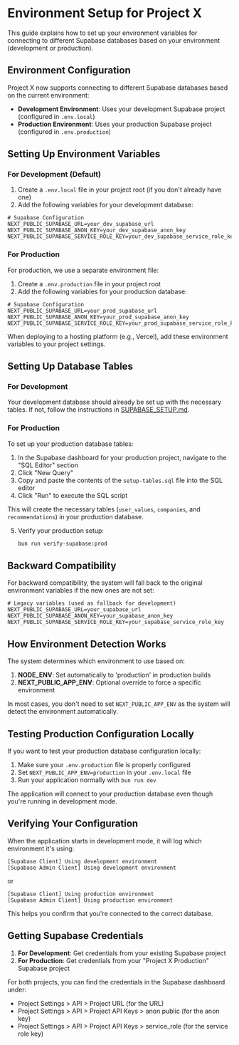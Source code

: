 # Environment Setup for Project X

This guide explains how to set up your environment variables for connecting to different Supabase databases based on your environment (development or production).

## Environment Configuration

Project X now supports connecting to different Supabase databases based on the current environment:

- **Development Environment**: Uses your development Supabase project (configured in `.env.local`)
- **Production Environment**: Uses your production Supabase project (configured in `.env.production`)

## Setting Up Environment Variables

### For Development (Default)

1. Create a `.env.local` file in your project root (if you don't already have one)
2. Add the following variables for your development database:

```
# Supabase Configuration
NEXT_PUBLIC_SUPABASE_URL=your_dev_supabase_url
NEXT_PUBLIC_SUPABASE_ANON_KEY=your_dev_supabase_anon_key
NEXT_PUBLIC_SUPABASE_SERVICE_ROLE_KEY=your_dev_supabase_service_role_key
```

### For Production

For production, we use a separate environment file:

1. Create a `.env.production` file in your project root
2. Add the following variables for your production database:

```
# Supabase Configuration
NEXT_PUBLIC_SUPABASE_URL=your_prod_supabase_url
NEXT_PUBLIC_SUPABASE_ANON_KEY=your_prod_supabase_anon_key
NEXT_PUBLIC_SUPABASE_SERVICE_ROLE_KEY=your_prod_supabase_service_role_key
```

When deploying to a hosting platform (e.g., Vercel), add these environment variables to your project settings.

## Setting Up Database Tables

### For Development

Your development database should already be set up with the necessary tables. If not, follow the instructions in [SUPABASE_SETUP.md](SUPABASE_SETUP.md).

### For Production

To set up your production database tables:

1. In the Supabase dashboard for your production project, navigate to the "SQL Editor" section
2. Click "New Query"
3. Copy and paste the contents of the `setup-tables.sql` file into the SQL editor
4. Click "Run" to execute the SQL script

This will create the necessary tables (`user_values`, `companies`, and `recommendations`) in your production database.

5. Verify your production setup:
   ```bash
   bun run verify-supabase:prod
   ```

## Backward Compatibility

For backward compatibility, the system will fall back to the original environment variables if the new ones are not set:

```
# Legacy variables (used as fallback for development)
NEXT_PUBLIC_SUPABASE_URL=your_supabase_url
NEXT_PUBLIC_SUPABASE_ANON_KEY=your_supabase_anon_key
NEXT_PUBLIC_SUPABASE_SERVICE_ROLE_KEY=your_supabase_service_role_key
```

## How Environment Detection Works

The system determines which environment to use based on:

1. **NODE_ENV**: Set automatically to 'production' in production builds
2. **NEXT_PUBLIC_APP_ENV**: Optional override to force a specific environment

In most cases, you don't need to set `NEXT_PUBLIC_APP_ENV` as the system will detect the environment automatically.

## Testing Production Configuration Locally

If you want to test your production database configuration locally:

1. Make sure your `.env.production` file is properly configured
2. Set `NEXT_PUBLIC_APP_ENV=production` in your `.env.local` file
3. Run your application normally with `bun run dev`

The application will connect to your production database even though you're running in development mode.

## Verifying Your Configuration

When the application starts in development mode, it will log which environment it's using:

```
[Supabase Client] Using development environment
[Supabase Admin Client] Using development environment
```

or

```
[Supabase Client] Using production environment
[Supabase Admin Client] Using production environment
```

This helps you confirm that you're connected to the correct database.

## Getting Supabase Credentials

1. **For Development**: Get credentials from your existing Supabase project
2. **For Production**: Get credentials from your "Project X Production" Supabase project

For both projects, you can find the credentials in the Supabase dashboard under:

- Project Settings > API > Project URL (for the URL)
- Project Settings > API > Project API Keys > anon public (for the anon key)
- Project Settings > API > Project API Keys > service_role (for the service role key)
